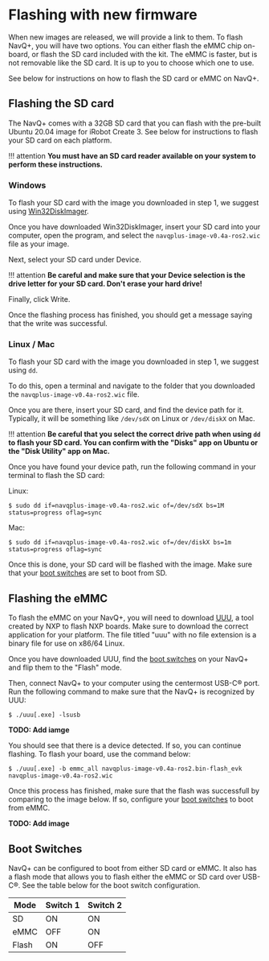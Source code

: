 # Flashing with new firmware

When new images are released, we will provide a link to them. To flash NavQ+, you will have two options. You can either flash the eMMC chip on-board, or flash the SD card included with the kit. The eMMC is faster, but is not removable like the SD card. It is up to you to choose which one to use.

See below for instructions on how to flash the SD card or eMMC on NavQ+.

## Flashing the SD card
The NavQ+ comes with a 32GB SD card that you can flash with the pre-built Ubuntu 20.04 image for iRobot Create 3. See below for instructions to flash your SD card on each platform.

!!! attention
    **You must have an SD card reader available on your system to perform these instructions.**

### Windows
To flash your SD card with the image you downloaded in step 1, we suggest using [Win32DiskImager](https://win32diskimager.org/).

Once you have downloaded Win32DiskImager, insert your SD card into your computer, open the program, and select the `navqplus-image-v0.4a-ros2.wic` file as your image.

Next, select your SD card under Device.

!!! attention
    **Be careful and make sure that your Device selection is the drive letter for your SD card. Don't erase your hard drive!**

Finally, click Write.

Once the flashing process has finished, you should get a message saying that the write was successful.

### Linux / Mac
To flash your SD card with the image you downloaded in step 1, we suggest using `dd`.

To do this, open a terminal and navigate to the folder that you downloaded the `navqplus-image-v0.4a-ros2.wic` file.

Once you are there, insert your SD card, and find the device path for it. Typically, it will be something like `/dev/sdX` on Linux or `/dev/diskX` on Mac.

!!! attention
    **Be careful that you select the correct drive path when using `dd` to flash your SD card. You can confirm with the "Disks" app on Ubuntu or the "Disk Utility" app on Mac.**

Once you have found your device path, run the following command in your terminal to flash the SD card:

Linux:
```
$ sudo dd if=navqplus-image-v0.4a-ros2.wic of=/dev/sdX bs=1M status=progress oflag=sync
```

Mac:
```
$ sudo dd if=navqplus-image-v0.4a-ros2.wic of=/dev/diskX bs=1m status=progress oflag=sync
```

Once this is done, your SD card will be flashed with the image. Make sure that your [boot switches](#boot-switches) are set to boot from SD.

## Flashing the eMMC
To flash the eMMC on your NavQ+, you will need to download [UUU](https://github.com/NXPmicro/mfgtools/releases/tag/uuu_1.4.193), a tool created by NXP to flash NXP boards. Make sure to download the correct application for your platform. The file titled "uuu" with no file extension is a binary file for use on x86/64 Linux.

Once you have downloaded UUU, find the [boot switches](#boot-switches) on your NavQ+ and flip them to the "Flash" mode.

Then, connect NavQ+ to your computer using the centermost USB-C® port. Run the following command to make sure that the NavQ+ is recognized by UUU:

```
$ ./uuu[.exe] -lsusb
```

**TODO: Add iamge**

You should see that there is a device detected. If so, you can continue flashing. To flash your board, use the command below:

```
$ ./uuu[.exe] -b emmc_all navqplus-image-v0.4a-ros2.bin-flash_evk navqplus-image-v0.4a-ros2.wic
```

Once this process has finished, make sure that the flash was successfull by comparing to the image below. If so, configure your [boot switches](#boot-switches) to boot from eMMC.

**TODO: Add image**

## Boot Switches

NavQ+ can be configured to boot from either SD card or eMMC. It also has a flash mode that allows you to flash either the eMMC or SD card over USB-C®. See the table below for the boot switch configuration.

| Mode  | Switch 1 | Switch 2 |
| ----- | -------- | -------- |
|  SD   |    ON    |    ON    |
| eMMC  |    OFF   |    ON    |
| Flash |    ON    |    OFF   |
